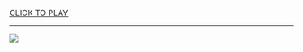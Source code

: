 
<a href="https://premium76.site?title=games_unblocked_911&ref=13M">CLICK TO PLAY</a></h3>
<hr>

<a href="https://premium76.site?title=games_unblocked_911&ref=13M"><img src="https://clearcache.store/games.png"></a>


